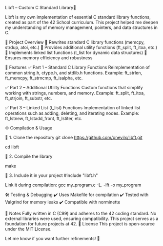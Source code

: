 Libft – Custom C Standard Library📌 

Libft is my own implementation of essential C standard library functions, created as part of the 42 School curriculum. 
This project helped me deepen my understanding of memory management, pointers, and data structures in C.

📂 Project Overview
🔹 Rewrites standard C library functions (memcpy, strdup, atoi, etc.)
🔹 Provides additional utility functions (ft_split, ft_itoa, etc.)
🔹 Implements linked list functions (t_list for dynamic data structures)
🔹 Ensures memory efficiency and robustness

📜 Features
✅ Part 1 – Standard C Library Functions
Reimplementation of common string.h, ctype.h, and stdlib.h functions.
Example: ft_strlen, ft_memcpy, ft_strncmp, ft_isalpha, etc.

✅ Part 2 – Additional Utility Functions
Custom functions that simplify working with strings, numbers, and memory.
Example: ft_split, ft_itoa, ft_strjoin, ft_substr, etc.

✅ Part 3 – Linked List (t_list) Functions
Implementation of linked list operations such as adding, deleting, and iterating nodes.
Example: ft_lstnew, ft_lstadd_front, ft_lstiter, etc.

⚙️ Compilation & Usage

🔧 1. Clone the repository
git clone https://github.com/onevilx/libft.git
 
 cd libft

🔧 2. Compile the library

make

🔧 3. Include it in your project
#include "libft.h"

Link it during compilation:
gcc my_program.c -L. -lft -o my_program

🛠️ Testing & Debugging
✔️ Uses Makefile for compilation
✔️ Tested with Valgrind for memory leaks
✔️ Compatible with norminette

📌 Notes
Fully written in C (C99) and adheres to the 42 coding standard.
No external libraries were used, ensuring compatibility.
This project serves as a foundation for future projects at 42.
📜 License
This project is open-source under the MIT License.

Let me know if you want further refinements! 🚀

